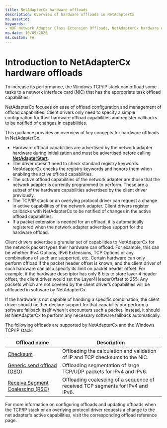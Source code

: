 ```yaml
---
title: NetAdapterCx hardware offloads
description: Overview of hardware offloads in NetAdapterCx
ms.assetid:
keywords:
- WDF Network Adapter Class Extension Offloads, NetAdapterCx hardware offloads, NetAdapterCx Offloads, NetAdapter Offloads
ms.date: 10/09/2020
ms.custom: Fe
---
```


# Introduction to NetAdapterCx hardware offloads

To increase its performance, the Windows TCP/IP stack can offload some tasks to a network interface card (NIC) that has the appropriate task offload capabilities.

NetAdapterCx focuses on ease of offload configuration and management of offload capabilities. Client drivers only need to specify a simple configuration for their hardware offload capabilities and register callbacks to be notified of changes in capabilities. 

This guidance provides an overview of key concepts for hardware offloads in NetAdapterCx.

- Hardware offload capabilities are advertised by the network adapter hardware during initialization and must be advertised before calling [**NetAdapterStart**](https://docs.microsoft.com/windows-hardware/drivers/ddi/netadapter/nf-netadapter-netadapterstart).
- The driver doesn't need to check standard registry keywords. NetAdapterCx checks the registry keywords and honors them when enabling the active offload capabilities.
- The *active* offload capabilities of the network adapter are those that the network adapter is currently programmed to perform. These are a subset of the hardware capabilities advertised by the client driver previously.
- The TCP/IP stack or an overlying protocol driver can request a change in active capabilities of the network adapter. Client drivers register callbacks with NetAdapterCx to be notified of changes in the active offload capabilities.
- If a packet extension is needed for an offload, it is automatically registered when the network adapter advertises support for the hardware offload.

Client drivers advertise a granular set of capabilities to NetAdapterCx for the network packet types their hardware can offload. For example, this can be whether IPv4 Options, IPv6 Extensions, TCP Options or any combinations of such are supported, etc. Certain hardware can only perform offload if the packet header offset is known, and the client driver of such hardware can also specify its limit on packet header offset. For example, if the hardware descriptor has only 8 bits to store layer 4 header offset, the client driver would set the Layer4HeaderOffset to 255. Any packets which are not covered by the client driver’s capabilities will be offloaded in software by NetAdapterCx.

If the hardware is not capable of handling a specific combination, the client driver should neither declare support for that capability nor perform a software fallback itself when it encounters such a packet. Instead, it should let NetAdapterCx to perform any necessary software fallback automatically.

The following offloads are supported by NetAdapterCx and the Windows TCP/IP stack:

| Offload name | Description |
| --- | --- |
| [Checksum](checksum-offload.md) | Offloading the calculation and validation of IP and TCP checksums to the NIC. |
| [Generic send offload (GSO)](gso-offload.md) | Offloading segmentation of large TCP/UDP packets for IPv4 and IPv6. |
| [Receive Segment Coalescing (RSC)](rsc-offload.md) | Offloading coalescing of a sequence of received TCP segments for IPv4 and IPv6. |

For more information on configuring offloads and updating offloads when the TCP/IP stack or an overlying protocol driver requests a change to the net adapter's active capabilities, visit the corresponding offload reference page.


